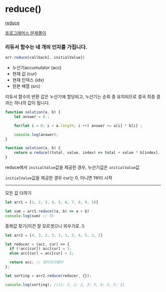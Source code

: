 # reduce()

[reduce](https://developer.mozilla.org/ko/docs/Web/JavaScript/Reference/Global_Objects/Array/reduce)

[프로그래머스 문제풀이](https://github.com/ppotatoG/TIL/tree/master/programmers/70128)

### 리듀서 함수는 네 개의 인자를 가집니다.

```js
arr.reduce(callback[, initialValue])
```
- 누산기accumulator (acc)
- 현재 값 (cur)
- 현재 인덱스 (idx)
- 원본 배열 (src)

리듀서 함수의 반환 값은 누산기에 할당되고, 누산기는 순회 중 유지되므로 결국 최종 결과는 하나의 값이 됩니다.

```js
function solution(a, b) {
    let answer = 0 ;

    for(let i = 0; i < a.length; i ++) answer += a[i] * b[i] ;

    console.log(answer);
}
```

```js
function solution(a, b) {
    return a.reduce((total, value, index) => total + value * b[index], 0);
}
```
 
reduce에서 `initialValue`값을 제공한 경우, 누산기값은 `initialValue`값

`initialValue`값을 제공한 경우 cur는 0, 아니면 1부터 시작

---

모든 값 더하기
```js
let arr1 = [1, 2, 3, 4, 5, 6, 7, 8, 9, 10]

let sum = arr1.reduce((a, b) => a + b)
console.log(sum) // 55
```

중복값 찾기(이건 잘 모르겟으니 외우기로..!)
```js
let arr2 = [4, 3, 2, 5, 3, 1, 2, 4, 5, 3, 1]

let reducer = (acc, cur) => {
  if (!acc[cur]) acc[cur] = 1;
  else acc[cur] = acc[cur] + 1;

  return acc; // 돼지꼬리땡야
};

let sorting = arr2.reduce(reducer, {});

console.log(sorting); //{1: 2, 2: 2, 3: 3, 4: 2, 5: 2}
```
